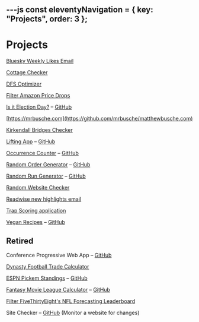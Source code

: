 ---js
const eleventyNavigation = {
	key: "Projects",
	order: 3
};
---

# Projects

[Bluesky Weekly Likes Email](https://github.com/mrbusche/bluesky-weekly-likes)

[Cottage Checker](https://github.com/mrbusche/cottage-checker)

[DFS Optimizer](https://github.com/mrbusche/dfs-optimizer)

[Filter Amazon Price Drops](https://github.com/mrbusche/amazonPriceDrops)

[Is it Election Day?](https://isitelectionday.com/) &#8211; [GitHub](https://github.com/mrbusche/isItElectionDay)

[https://mrbusche.com](https://github.com/mrbusche/matthewbusche.com)

[Kirkendall Bridges Checker](https://github.com/mrbusche/kirkendall-bridges-checker)

[Lifting App](https://my-lifting-app.netlify.app/) &#8211; [GitHub](https://github.com/mrbusche/lifting-app)

[Occurrence Counter](https://occurrencecounter.netlify.app/) &#8211; [GitHub](https://github.com/mrbusche/occurrenceCounter)

[Random Order Generator](https://randomordergenerator.netlify.app/) &#8211; [GitHub](https://github.com/mrbusche/randomOrder)

[Random Run Generator](https://random-run-generator.netlify.app/) &#8211; [GitHub](https://github.com/mrbusche/random-run-generator)

[Random Website Checker](https://github.com/mrbusche/random-website-checker)

[Readwise new highlights email](https://github.com/mrbusche/readwise-new-highlights-email)

[Trap Scoring application](https://github.com/mrbusche/trap-scoring)

[Vegan Recipes](https://veganrecipes.netlify.app) &#8211; [GitHub](https://github.com/mrbusche/recipesapp)

## Retired

Conference Progressive Web App &#8211; [GitHub](https://github.com/mrbusche/conferencePWA)

[Dynasty Football Trade Calculator](https://dynastytradecalc.com/)

[ESPN Pickem Standings](http://espn-pickem.s3-website.us-east-2.amazonaws.com/?groupId=222632) &#8211; [GitHub](https://github.com/mrbusche/espn-pickem-standings)

[Fantasy Movie League Calculator](https://fmlcalculator.netlify.app/) &#8211; [GitHub](https://github.com/mrbusche/fmlCalculator/)

[Filter FiveThirtyEight's NFL Forecasting Leaderboard](https://538-leaderboard.netlify.app/)

Site Checker &#8211; [GitHub](https://github.com/mrbusche/site-checker) (Monitor a website for changes)
